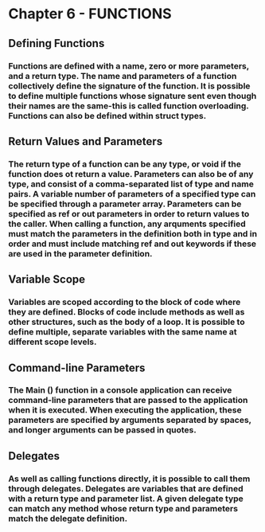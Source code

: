 # Chapter 6 - FUNCTIONS
## Defining Functions
### Functions are defined with a name, zero or more parameters, and a return type. The name and parameters of a function collectively define the signature of the function. It is possible to define multiple functions whose signature sent even though their names are the same-this is called function overloading. Functions can also be defined within struct types.
## Return Values and Parameters 
### The return type of a function can be any type, or void if the function does ot return a value. Parameters can also be of any type, and consist of a comma-separated list of type and name pairs. A variable number of parameters of a specified type can be specified through a parameter array. Parameters can be specified as ref or out parameters in order to return values to the caller. When calling a function, any arquments specified must match the parameters in the definition both in type and in order and must include matching ref and out keywords if these are used in the parameter definition.
## Variable Scope
### Variables are scoped according to the block of code where they are defined. Blocks of code include methods as well as other structures, such as the body of a loop. It is possible to define multiple, separate variables with the same name at different scope levels.
## Command-line Parameters
### The Main () function in a console application can receive command-line parameters that are passed to the application when it is executed. When executing the application, these parameters are specified by arguments separated by spaces, and longer arguments can be passed in quotes.
## Delegates
### As well as calling functions directly, it is possible to call them through delegates. Delegates are variables that are defined with a return type and parameter list. A given delegate type can match any method whose return type and parameters match the delegate definition.
